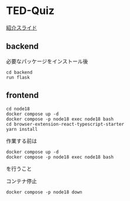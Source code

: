 # TED-Quiz
[紹介スライド](https://speakerdeck.com/exzrgs/ted-quiz)

## backend
必要なパッケージをインストール後
```
cd backend
run flask
```

## frontend
```
cd node18
docker compose up -d
docker compose -p node18 exec node18 bash
cd browser-extension-react-typescript-starter
yarn install
```

作業する前は
```
docker compose up -d
docker compose -p node18 exec node18 bash
```
を行うこと

コンテナ停止
```
docker compose -p node18 down 
```
